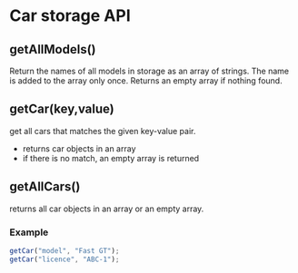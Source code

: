 # Car storage API

## **getAllModels()**

Return the names of all models in storage as an array of strings.
The name is added to the array only once.
Returns an empty array if nothing found.

## **getCar(key,value)**

get all cars that matches the given key-value pair.

- returns car objects in an array
- if there is no match, an empty array is returned

## **getAllCars()**

returns all car objects in an array or an empty array.

### Example

```js
getCar("model", "Fast GT");
getCar("licence", "ABC-1");
```
